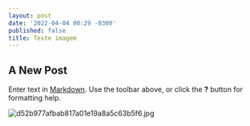 ```yaml
---
layout: post
date: '2022-04-04 00:29 -0300'
published: false
title: Teste imagem
---
```

## A New Post

Enter text in [Markdown](http://daringfireball.net/projects/markdown/). Use the toolbar above, or click the **?** button for formatting help.

![d52b977afbab817a01e19a8a5c63b5f6.jpg]({{site.baseurl}}/assets/images/d52b977afbab817a01e19a8a5c63b5f6.jpg)

